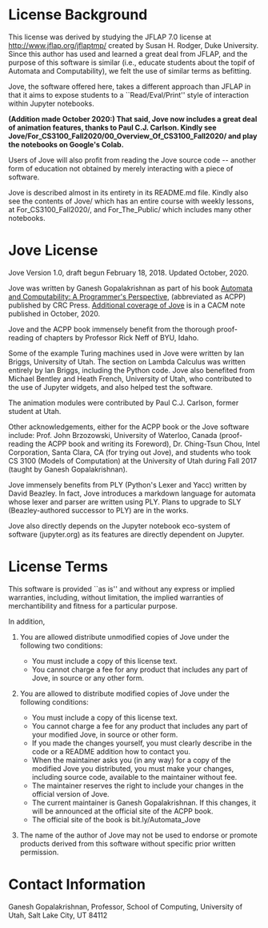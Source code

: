 # License Background

This license was derived by studying the JFLAP 7.0 license at
http://www.jflap.org/jflaptmp/ created by Susan H. Rodger, Duke University.
Since this author has used and learned a great deal from JFLAP, and the
purpose of this software is similar (i.e., educate students about the
topif of Automata and Computability), we felt the use of similar
terms as befitting.

Jove, the software offered here, takes a different approach than
JFLAP in that it aims to expose students to a ``Read/Eval/Print''
style of interaction within Jupyter notebooks.

__(Addition made October 2020:) That said, Jove now includes a great
deal of animation features, thanks to Paul C.J. Carlson. Kindly see
Jove/For_CS3100_Fall2020/00_Overview_Of_CS3100_Fall2020/ and play the
notebooks on Google's Colab.__

Users of Jove will also profit
from reading the Jove source code -- another form of education not
obtained by merely interacting with a piece of software.

Jove is described almost in its entirety in its README.md file.
Kindly also see the contents of Jove/ which has an entire course
with weekly lessons, at For_CS3100_Fall2020/, and For_The_Public/
which includes many other notebooks.

# Jove License 

Jove Version 1.0, draft begun February 18, 2018. Updated October, 2020.

Jove was written by Ganesh Gopalakrishnan as part of his 
book   [Automata and Computability: A Programmer's Perspective][bookurl],
(abbreviated as ACPP) published by CRC Press. [Additional coverage of Jove][cacmnote]
is in a CACM note published in October, 2020.

Jove and the ACPP book immensely benefit from the thorough proof-reading
of chapters by Professor Rick Neff of BYU, Idaho. 

Some of the example Turing machines used in Jove were written by Ian Briggs,
University of Utah. The section on Lambda Calculus was written entirely by
Ian Briggs, including the Python code. Jove also benefited from Michael Bentley
and Heath French, University of Utah, who contributed to the use of Jupyter widgets,
and also helped test the software.

The animation modules were contributed by Paul C.J. Carlson, former student at Utah.

Other acknowledgements, either for the ACPP book or the Jove software include:
Prof. John Brzozowski, University of Waterloo, Canada (proof-reading the ACPP
book and writing its Foreword), Dr. Ching-Tsun Chou, Intel Corporation,
Santa Clara, CA (for trying out Jove), and students who took CS 3100 (Models
of Computation) at the University of Utah during Fall 2017 (taught by
Ganesh Gopalakrishnan).

Jove immensely benefits from PLY (Python's Lexer and Yacc) written by David Beazley.
In fact, Jove introduces a markdown language for automata whose lexer and parser
are written using PLY. Plans to upgrade to SLY (Beazley-authored successor to PLY)
are in the works.

Jove also directly depends on the Jupyter notebook eco-system of software (jupyter.org)
as its features are directly dependent on Jupyter.

# License Terms

This software is provided ``as is'' and without any express or
implied warranties, including, without limitation, the implied
warranties of merchantibility and fitness for a particular purpose.

In addition,

1.  You are allowed distribute unmodified copies of Jove under the following two conditions:
    * You must include a copy of this license text.
    * You cannot charge a fee for any product that includes any part of Jove, in source or any other form.

2. You are allowed to distribute modified copies of Jove under the following conditions:
    * You must include a copy of this license text.
    * You cannot charge a fee for any product that includes any part of your modified Jove,
      in source or other form.
    * If you made the changes yourself, you must clearly describe in the code or a README addition
      how to contact you.
    * When the maintainer asks you (in any way) for a copy of the modified Jove you distributed, you
       must make your changes, including source code, available to the maintainer without fee.
    * The maintainer reserves the right to include your changes in the official version of Jove.
    * The current maintainer is Ganesh Gopalakrishnan. If this changes, it will be announced at
      the official site of the ACPP book.
    * The official site of the book is bit.ly/Automata_Jove
       

3. The name of the author of Jove may not be used to
   endorse or promote products derived from this software without
   specific prior written permission.

# Contact Information

Ganesh Gopalakrishnan,
Professor,
School of Computing,
University of Utah,
Salt Lake City, UT 84112

[bookurl]: https://www.amazon.com/Automata-Computability-Programmers-Ganesh-Gopalakrishnan-dp-036765654X/dp/036765654X/ref=mt_other?_encoding=UTF8&me=&qid=

[cacmnote]: https://cacm.acm.org/magazines/2020/10/247591-using-computer-programs-and-search-problems-for-teaching-theory-of-computation/fulltext

